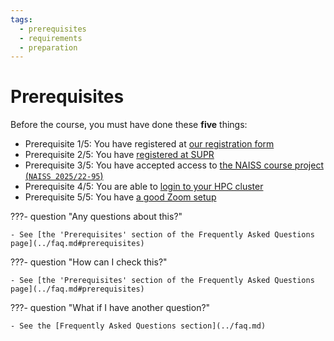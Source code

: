 ```yaml
---
tags:
  - prerequisites
  - requirements
  - preparation
---
```


# Prerequisites

Before the course, you must have done these **five** things:

- Prerequisite 1/5: You have registered at [our registration form](https://www.hpc2n.umu.se/events/courses/2025/spring/hpc-python)
- Prerequisite 2/5: You have [registered at SUPR](https://supr.naiss.se/person/register/)
- Prerequisite 3/5: You have accepted access to [the NAISS course project (`NAISS 2025/22-95`)](https://supr.naiss.se/project/32968/)
- Prerequisite 4/5: You are able to [login to your HPC cluster](../faq.md#how-can-i-login-to-an-hpc-cluster)
- Prerequisite 5/5: You have [a good Zoom setup](../faq.md#how-can-i-get-a-good-zoom-setup)

???- question "Any questions about this?"

    - See [the 'Prerequisites' section of the Frequently Asked Questions page](../faq.md#prerequisites)

???- question "How can I check this?"

    - See [the 'Prerequisites' section of the Frequently Asked Questions page](../faq.md#prerequisites)

???- question "What if I have another question?"

    - See the [Frequently Asked Questions section](../faq.md)

